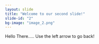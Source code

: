 ```yaml
---
layout: slide
title: "Welcome to our second slide!"
slide-id: "2"
bg-image: "image_2.png"
---
```

Hello There.....
Use the left arrow to go back!
